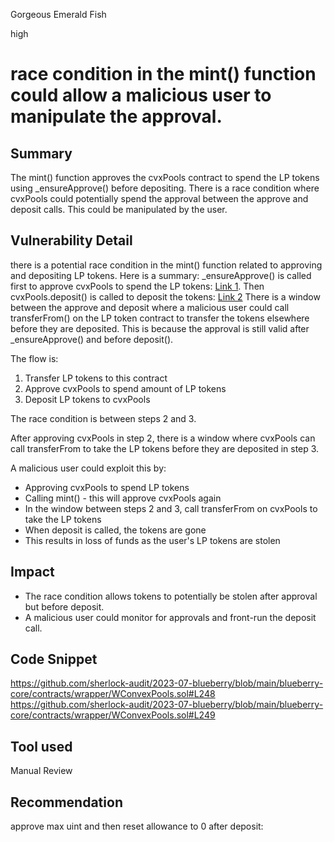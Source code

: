 Gorgeous Emerald Fish

high

# race condition in the mint() function could allow a malicious user to manipulate the approval.
## Summary
The mint() function approves the cvxPools contract to spend the LP tokens using _ensureApprove() before depositing. There is a race condition where cvxPools could potentially spend the approval between the approve and deposit calls. This could be manipulated by the user.
## Vulnerability Detail
there is a potential race condition in the mint() function related to approving and depositing LP tokens. Here is a summary:
_ensureApprove() is called first to approve cvxPools to spend the LP tokens: [Link 1](https://github.com/sherlock-audit/2023-07-blueberry/blob/main/blueberry-core/contracts/wrapper/WConvexPools.sol#L248). Then cvxPools.deposit() is called to deposit the tokens: [Link 2](https://github.com/sherlock-audit/2023-07-blueberry/blob/main/blueberry-core/contracts/wrapper/WConvexPools.sol#L249)
There is a window between the approve and deposit where a malicious user could call transferFrom() on the LP token contract to transfer the tokens elsewhere before they are deposited. This is because the approval is still valid after _ensureApprove() and before deposit().

The flow is:

1. Transfer LP tokens to this contract
2. Approve cvxPools to spend amount of LP tokens
3. Deposit LP tokens to cvxPools

The race condition is between steps 2 and 3.

After approving cvxPools in step 2, there is a window where cvxPools can call transferFrom to take the LP tokens before they are deposited in step 3.

A malicious user could exploit this by:

- Approving cvxPools to spend LP tokens
- Calling mint() - this will approve cvxPools again
- In the window between steps 2 and 3, call transferFrom on cvxPools to take the LP tokens
- When deposit is called, the tokens are gone
- This results in loss of funds as the user's LP tokens are stolen

## Impact
- The race condition allows tokens to potentially be stolen after approval but before deposit.
- A malicious user could monitor for approvals and front-run the deposit call.
## Code Snippet
https://github.com/sherlock-audit/2023-07-blueberry/blob/main/blueberry-core/contracts/wrapper/WConvexPools.sol#L248
https://github.com/sherlock-audit/2023-07-blueberry/blob/main/blueberry-core/contracts/wrapper/WConvexPools.sol#L249
## Tool used

Manual Review

## Recommendation
approve max uint and then reset allowance to 0 after deposit: